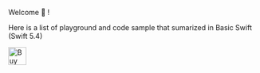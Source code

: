 Welcome 👋 !

Here is a list of playground and code sample that sumarized in Basic Swift (Swift 5.4) 

<a href="https://www.buymeacoffee.com/andikaleonardo" target="_blank"><img src="https://www.buymeacoffee.com/assets/img/custom_images/orange_img.png" alt="Buy Me A Coffee" height="36px" ></a>
